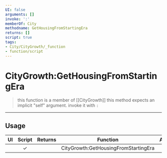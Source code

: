 ```yaml
---
UI: false
arguments: []
invoke: ':'
memberOf: City
methodname: GetHousingFromStartingEra
returns: []
script: true
tags:
- City/CityGrowth/_function
- function/script
---
```

# CityGrowth:GetHousingFromStartingEra
> this function is a member of [[CityGrowth]]
> this method expects an implicit "self" argument. invoke it with `:`
-----
## Usage
|  UI | Script | Returns | Function | Arguments |
|:---:|:------:|-------:|:--------:|:---------|
| |✓||CityGrowth:GetHousingFromStartingEra||
